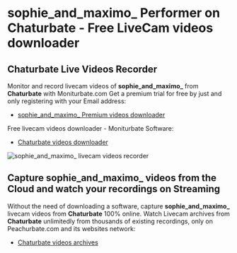 # sophie_and_maximo_ Performer on Chaturbate - Free LiveCam videos downloader

## Chaturbate Live Videos Recorder

Monitor and record livecam videos of **sophie_and_maximo_** from **Chaturbate** with Moniturbate.com
Get a premium trial for free by just and only registering with your Email address:
* [sophie_and_maximo_ Premium videos downloader](https://moniturbate.com/request-demo-licence-key.html)

Free livecam videos downloader - Moniturbate Software:
* [Chaturbate videos downloader](https://moniturbate.com/moniturbate-download-software.html)

![sophie_and_maximo_ livecam videos recorder](https://peachurnet.com/templates/moniturbate-software.png)


## Capture sophie_and_maximo_ videos from the Cloud and watch your recordings on Streaming

Without the need of downloading a software, capture **sophie_and_maximo_** livecam videos from **Chaturbate** 100% online.
Watch Livecam archives from **Chaturbate** unlimitedly from thousands of existing recordings, only on Peachurbate.com and its websites network:
* [Chaturbate videos archives](https://peachurnet.com/)